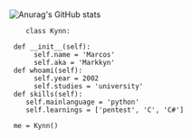 ###

![Anurag's GitHub stats](https://github-readme-stats.vercel.app/api?username=1Markkyn&show_icons=true&theme=dark)




        class Kynn:
         
     def __init__(self):
          self.name = 'Marcos'
          self.aka = 'Markkyn'        
     def whoami(self):
          self.year = 2002
          self.studies = 'university'
     def skills(self):
        self.mainlanguage = 'python'
        self.learnings = ['pentest', 'C', 'C#']
        
     me = Kynn()
